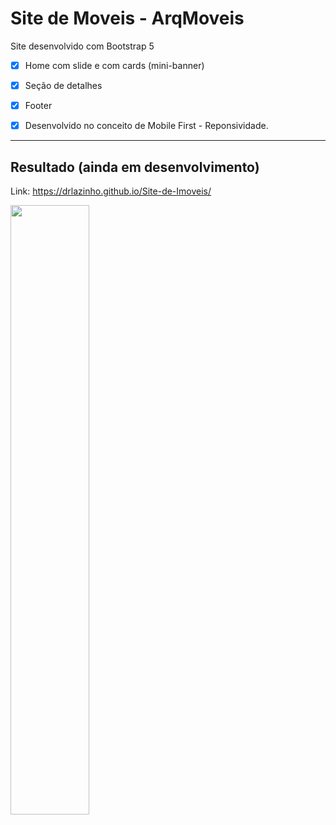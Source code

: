 # Site de Moveis - ArqMoveis

Site desenvolvido com Bootstrap 5

- [x] Home com slide e com cards (mini-banner)
- [x] Seção de detalhes
- [x] Footer
- [x] Desenvolvido no conceito de Mobile First - Reponsividade.


<hr>

## Resultado (ainda em desenvolvimento)

Link: https://drlazinho.github.io/Site-de-Imoveis/

<img src="./img/resultado.png" style="width: 50%"/>
